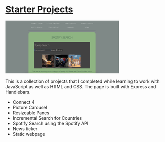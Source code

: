 <a href="https://starter-projects.herokuapp.com/" alt="Starter Projects" title="Starter Projects" target="_blank"><h1>Starter Projects</h1>
<img src="/public/preview.png" width="360" /></a>

<p>This is a collection of projects that I completed while learning to work with JavaScript as well as HTML and CSS. The page is built with Express and Handlebars.</p>
<ul>
  <li>Connect 4</li>  
  <li>Picture Carousel</li>
  <li>Resizeable Panes</li>
  <li>Incremental Search for Countries</li>
  <li>Spotify Search using the Spotify API</li>
  <li>News ticker</li>
  <li>Static webpage</li>
</ul>
